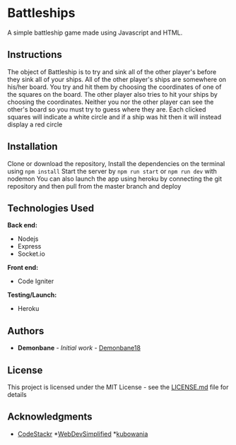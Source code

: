 # Battleships

A simple battleship game made using Javascript and HTML.

## Instructions

The object of Battleship is to try and sink all of the other player's before they sink all of your ships. All of the other player's ships are somewhere on his/her board.  You try and hit them by choosing the coordinates of one of the squares on the board.  The other player also tries to hit your ships by choosing the coordinates.  Neither you nor the other player can see the other's board so you must try to guess where they are.  Each clicked squares will indicate a white circle and if a ship was hit then it will instead display a red circle

## Installation

Clone or download the repository, Install the dependencies on the terminal using
```npm install```
Start the server by 
```npm run start``` or ```npm run dev``` with nodemon
You can also launch the app using heroku by connecting the git repository and then pull from the master branch and deploy
## Technologies Used

**Back end:**

* Nodejs
* Express
* Socket.io

**Front end:**

* Code Igniter

**Testing/Launch:**

* Heroku


## Authors

* **Demonbane** - *Initial work* - [Demonbane18](https://github.com/Demonbane18)

## License

This project is licensed under the MIT License - see the [LICENSE.md](LICENSE.md) file for details

## Acknowledgments

* [CodeStackr](https://github.com/codeSTACKr)
*[WebDevSimplified](https://github.com/WebDevSimplified)
*[kubowania](https://github.com/kubowania)


